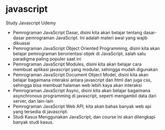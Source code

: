 # javascript
Study Javascript Udemy


  - Pemrograman JavaScript Dasar, disini kita akan belajar tentang dasar-dasar pemrograman JavaScript. Ini adalah materi awal yang wajib dikuasai
  - Pemrograman JavaScript Object Oriented Programming, disini kita akan belajar pemrograman berorientasi objek di JavaScript, salah satu paradigma paling populer saat ini
  - Pemrograman JavaScript Modules, disini kita akan belajar cara membuat aplikasi javascript yang modular, sehingga mudah digunakan
  - Pemrograman JavaScript Document Object Model, disini kita akan belajar bagaimana interaksi antara javascript dan html dan juga css, sehingga bisa membuat halaman web lebih kaya akan interaksi
  - Pemrograman JavaScript Async, disini kita akan belajar bagaimana asynchronous programming di javascript, seperti mengambil data dari server, dan lain-lain
  - Pemrograman JavaScript Web API, kita akan bahas banyak web api yang tersedia di javascript.
  - Studi Kasus Menggunakan JavaScript, dan course ini akan dilengkapi banyak studi kasus.
